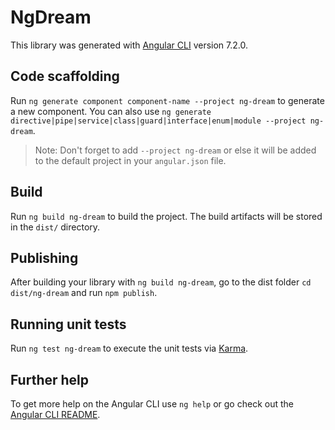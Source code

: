 # NgDream

This library was generated with [Angular CLI](https://github.com/angular/angular-cli) version 7.2.0.

## Code scaffolding

Run `ng generate component component-name --project ng-dream` to generate a new component. You can also use `ng generate directive|pipe|service|class|guard|interface|enum|module --project ng-dream`.
> Note: Don't forget to add `--project ng-dream` or else it will be added to the default project in your `angular.json` file. 

## Build

Run `ng build ng-dream` to build the project. The build artifacts will be stored in the `dist/` directory.

## Publishing

After building your library with `ng build ng-dream`, go to the dist folder `cd dist/ng-dream` and run `npm publish`.

## Running unit tests

Run `ng test ng-dream` to execute the unit tests via [Karma](https://karma-runner.github.io).

## Further help

To get more help on the Angular CLI use `ng help` or go check out the [Angular CLI README](https://github.com/angular/angular-cli/blob/master/README.md).
